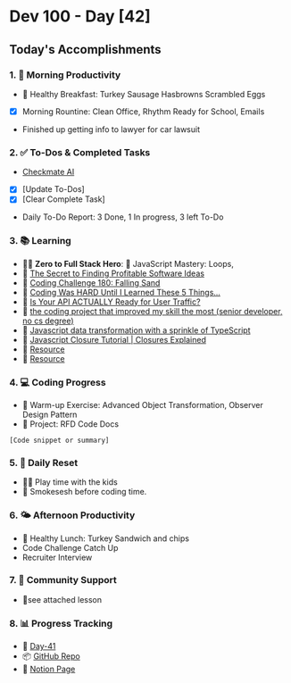 # Dev 100 - Day [42]

## Today's Accomplishments

### 1. 🌅 Morning Productivity

- 🍳 Healthy Breakfast: Turkey Sausage Hasbrowns Scrambled Eggs
- [x] Morning Rountine: Clean Office, Rhythm Ready for School, Emails
- Finished up getting info to lawyer for car lawsuit

### 2. ✅ To-Dos & Completed Tasks

- [Checkmate AI](https://checkmate-ai.vercel.app/)
- [x] [Update To-Dos]
- [x] [Clear Complete Task]
- Daily To-Do Report: 3 Done, 1 In progress, 3 left To-Do

### 3. 📚 Learning

- 🦸‍♂️ **Zero to Full Stack Hero**: 📘 JavaScript Mastery: Loops, 
- 🔗 [The Secret to Finding Profitable Software Ideas](https://www.youtube.com/watch?v=pIZ_MXutC0o&ab_channel=ThrivingTechnologist)
- 🔗 [Coding Challenge 180: Falling Sand](https://www.youtube.com/watch?v=L4u7Zy_b868)
- 🔗 [Coding Was HARD Until I Learned These 5 Things...](https://www.youtube.com/watch?v=ujPDRl1q-dw)
- 🔗 [Is Your API ACTUALLY Ready for User Traffic?](https://www.youtube.com/watch?v=9JPbnYUeKuM)
- 🔗 [the coding project that improved my skill the most (senior developer, no cs degree)](https://www.youtube.com/watch?v=RELWFGJnKE0)
- 🔗 [Javascript data transformation with a sprinkle of TypeScript](https://www.youtube.com/watch?v=Ocyz3_RPJRk)
- 🔗 [Javascript Closure Tutorial | Closures Explained](https://www.youtube.com/watch?v=1S8SBDhA7HA)
- 🔗 [Resource](URL)
- 🔗 [Resource](URL)

### 4. 💻 Coding Progress

- 🧠 Warm-up Exercise: Advanced Object Transformation,  Observer Design Pattern
- 🦺 Project: RFD Code Docs
```
[Code snippet or summary]
```

### 5. 🔄 Daily Reset

- 🏋️‍♂️ Play time with the kids
- 🧘 Smokesesh before coding time.

### 6. 🌤️ Afternoon Productivity

- 🍱 Healthy Lunch: Turkey Sandwich and chips
- Code Challenge Catch Up
- Recruiter Interview

### 7. 🤝 Community Support

- 🔗see attached lesson

### 8. 📊 Progress Tracking

- 🏫 [Day-41]([URL-to-daily-log](https://www.skool.com/universityofcode/dev-100-day-41))
- 📦 [GitHub Repo](https://github.com/Digitl-Alchemyst/dev100/blob/main/Day-41/day41.md)
- 📄 [Notion Page](https://liberating-galley-48d.notion.site/Dev100-Coding-Lifestyle-Challenge-a85ec9fba3ce41f3b29d581a1a85d92b?pvs=4)


